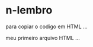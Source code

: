 # n-lembro

para copiar o codigo em HTML
...
<html>
  <hl>meu primeiro arquivo HTML</hl>
</html>
  ...
